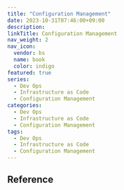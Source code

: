 ```yaml
---
title: "Configuration Management"
date: 2023-10-31T07:46:00+09:00
description:
linkTitle: Configuration Management
nav_weight: 2
nav_icon:
  vendor: bs
  name: book
  color: indigo
featured: true
series:
  - Dev Ops
  - Infrastructure as Code
  - Configuration Management
categories:
  - Dev Ops
  - Infrastructure as Code
  - Configuration Management
tags:
  - Dev Ops
  - Infrastructure as Code
  - Configuration Management
---
```


## Reference
